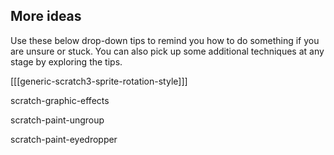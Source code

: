 ## More ideas
Use these below drop-down tips to remind you how to do something if you are unsure or stuck. You can also pick up some additional techniques at any stage by exploring the tips.

[[[generic-scratch3-sprite-rotation-style]]]


scratch-graphic-effects

scratch-paint-ungroup

scratch-paint-eyedropper

